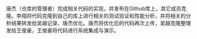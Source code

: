 唐杰（仓库的管理者）完成相关代码的实现，并发布在Github库上，其它成员克隆。李翔将代码克隆到自己的库上进行相关的测试验证和性能分析，并将相关的分析结果转发给吴越记录、唐杰优化。唐杰将优化后的代码再次上传，吴越克隆整理发给王俊豪，王俊豪将代码进行系统集成与演示。
